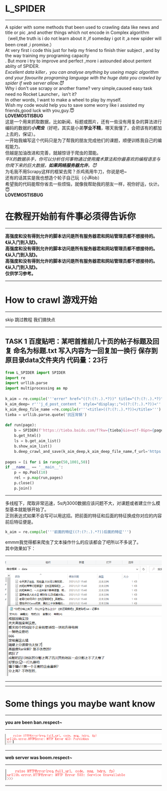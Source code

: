 # L_SPIDER
****
A spider with some methods that been used to crawling data like news and title or pic ,and another things which not encode in  Complex algorithm（well,the truth is i do not learn about it ,if someday i got it ,a new spider will been creat ,i promise.）<br>
At very first i code this just for help my friend to finish thier subject , and by the way training my programing capacity<br>.
But more i try to improve and perfect ,more i astounded about pentent ablity of SPIDER.<br>
_Excellent data killer，you can analyse anything by useing magic algorithm and your favourite programing language with the huge data you crawled by spider if web server allow.😈_<br>
Why i don't use scrapy or another frame? very simple,caused easy task need no Rocket Launcher，isn't it? <br>
In other words, I want to make a wheel to play by myself.<br>
Wish my code would help you to save some worry like i assisted my friends,good luck with you,guy.😇<br>
                                                                                                                                            __LOVEMOSTISBUG__<br>
这是一个用来抓取数据，比如新闻、标题或图片，还有一些没有用复杂的算法进行编码的数据的***小爬虫***（好吧，其实是小弟**学业不精**，哪天我懂了，会把该有的都加上去的，保证）。<br>
一开始我编写这个代码只是为了帮我的朋友完成他们的课题，顺便训练我自己的编程能力。<br>
但越是加油改进和完善，就越惊讶于爬虫的潜能。<br>
_牛X的数据杀手，你可以分析任何事物通过使用魔术算法和你最喜欢的编程语言与你爬下来的巨大数据，**如果网络服务器允许**。😈_<br>
为毛我不用Scrapy这样的框架去爬？杀鸡焉用牛刀，你说是吧~<br>
还有的话其实是我也想造个轮子自己玩（小声bb）<br>
希望我的代码能帮你省去一些烦恼，就像我帮助我的朋友一样，祝你好运，伙计。😇<br>
                                                                                                                                           __LOVEMOSTISBUG__  <br>
# 在教程开始前有件事必须得告诉你
****
**高强度和没有得到允许的脚本访问是所有服务器君和网站管理员都不想接待的。《从入门到入狱》。**<br>
**高强度和没有得到允许的脚本访问是所有服务器君和网站管理员都不想接待的。《从入门到入狱》。**<br>
**高强度和没有得到允许的脚本访问是所有服务器君和网站管理员都不想接待的。《从入门到入狱》。**<br>
**仅供学习参考。**<br>
****

# How to crawl 游戏开始
****
skip 跳过教程 我们搞快点
****
## TASK 1 百度贴吧：某吧首推前几十页的帖子标题及回复 命名为标题.txt 写入内容为一回复加一换行 保存到原目录data文件夹内 代码量：23行
```python
from L_SPIDER import SPIDER
import re
import urllib.parse
import multiprocessing as mp

k_aim = re.compile('''errer" href="((?:(?:.).*?))" title="(?:(?:.).*?)"''')
k_aim_deep= r'''j_d_post_content " style="display:;">((?:(?:.).*?))<'''
k_aim_deep_file_name =re.compile(r'''<title>((?:(?:.).*?))</title>''')
tieba = urllib.parse.quote('抗压背锅')

def run(page):
    b = SPIDER(f'https://tieba.baidu.com/f?kw={tieba}&ie=utf-8&pn={page}',k_aim)
    b.get_html()
    ls = b.get_aim_list()
    b.show_aim_list()
    b.deep_crawl_and_save(k_aim_deep,k_aim_deep_file_name,f_url='https://tieba.baidu.com')

pages = [i for i in range(50,1001,50)]
if __name__ == '__main__':
    p = mp.Pool(10)
    rel = p.map(run,pages)
    p.close()
    p.join()
```
****
多线程下，爬取非常迅速，5s内3000数据应该问题不大，对课题或者建立什么模型基本就能够开始了。<br>
正则表达式如果不会写可以用这招。把前面的特征和后面的特征换成你对应的内容前后特征便是。<br>
```python
k_aim = re.compile('''前面的特征((?:(?:.).*?))后面的特征''')
```
emmm我觉得都来爬虫了文本操作什么的应该都会了吧所以不多说了。<br>
其中效果如下：
****
![hope_you_luck](https://github.com/LOVEMOSTISBUG/another_files/blob/main/tieba0.PNG)  
****

****

# Some things you maybe want know
****
**you are been ban.respect~**<br>
****
![hope_you_luck](https://github.com/LOVEMOSTISBUG/another_files/blob/main/hope_you_luck.png)  
****
**web server was boom.respect~**<br>
****
![bad news](https://github.com/LOVEMOSTISBUG/another_files/blob/main/bad_news.png)  
****
